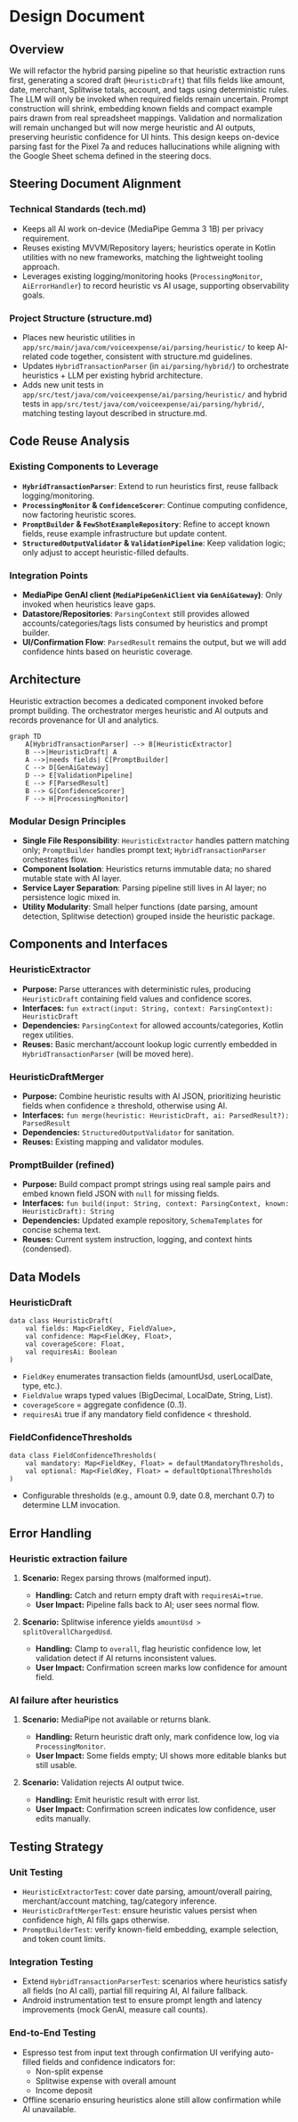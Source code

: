# Design Document

## Overview

We will refactor the hybrid parsing pipeline so that heuristic extraction runs first, generating a scored draft (`HeuristicDraft`) that fills fields like amount, date, merchant, Splitwise totals, account, and tags using deterministic rules. The LLM will only be invoked when required fields remain uncertain. Prompt construction will shrink, embedding known fields and compact example pairs drawn from real spreadsheet mappings. Validation and normalization will remain unchanged but will now merge heuristic and AI outputs, preserving heuristic confidence for UI hints. This design keeps on-device parsing fast for the Pixel 7a and reduces hallucinations while aligning with the Google Sheet schema defined in the steering docs.

## Steering Document Alignment

### Technical Standards (tech.md)
- Keeps all AI work on-device (MediaPipe Gemma 3 1B) per privacy requirement.
- Reuses existing MVVM/Repository layers; heuristics operate in Kotlin utilities with no new frameworks, matching the lightweight tooling approach.
- Leverages existing logging/monitoring hooks (`ProcessingMonitor`, `AiErrorHandler`) to record heuristic vs AI usage, supporting observability goals.

### Project Structure (structure.md)
- Places new heuristic utilities in `app/src/main/java/com/voiceexpense/ai/parsing/heuristic/` to keep AI-related code together, consistent with structure.md guidelines.
- Updates `HybridTransactionParser` (in `ai/parsing/hybrid/`) to orchestrate heuristics + LLM per existing hybrid architecture.
- Adds new unit tests in `app/src/test/java/com/voiceexpense/ai/parsing/heuristic/` and hybrid tests in `app/src/test/java/com/voiceexpense/ai/parsing/hybrid/`, matching testing layout described in structure.md.

## Code Reuse Analysis

### Existing Components to Leverage
- **`HybridTransactionParser`**: Extend to run heuristics first, reuse fallback logging/monitoring.
- **`ProcessingMonitor` & `ConfidenceScorer`**: Continue computing confidence, now factoring heuristic scores.
- **`PromptBuilder` & `FewShotExampleRepository`**: Refine to accept known fields, reuse example infrastructure but update content.
- **`StructuredOutputValidator` & `ValidationPipeline`**: Keep validation logic; only adjust to accept heuristic-filled defaults.

### Integration Points
- **MediaPipe GenAI client (`MediaPipeGenAiClient` via `GenAiGateway`)**: Only invoked when heuristics leave gaps.
- **Datastore/Repositories**: `ParsingContext` still provides allowed accounts/categories/tags lists consumed by heuristics and prompt builder.
- **UI/Confirmation Flow**: `ParsedResult` remains the output, but we will add confidence hints based on heuristic coverage.

## Architecture

Heuristic extraction becomes a dedicated component invoked before prompt building. The orchestrator merges heuristic and AI outputs and records provenance for UI and analytics.

```mermaid
graph TD
    A[HybridTransactionParser] --> B[HeuristicExtractor]
    B -->|HeuristicDraft| A
    A -->|needs fields| C[PromptBuilder]
    C --> D[GenAiGateway]
    D --> E[ValidationPipeline]
    E --> F[ParsedResult]
    B --> G[ConfidenceScorer]
    F --> H[ProcessingMonitor]
```

### Modular Design Principles
- **Single File Responsibility**: `HeuristicExtractor` handles pattern matching only; `PromptBuilder` handles prompt text; `HybridTransactionParser` orchestrates flow.
- **Component Isolation**: Heuristics returns immutable data; no shared mutable state with AI layer.
- **Service Layer Separation**: Parsing pipeline still lives in AI layer; no persistence logic mixed in.
- **Utility Modularity**: Small helper functions (date parsing, amount detection, Splitwise detection) grouped inside the heuristic package.

## Components and Interfaces

### HeuristicExtractor
- **Purpose:** Parse utterances with deterministic rules, producing `HeuristicDraft` containing field values and confidence scores.
- **Interfaces:** `fun extract(input: String, context: ParsingContext): HeuristicDraft`
- **Dependencies:** `ParsingContext` for allowed accounts/categories, Kotlin regex utilities.
- **Reuses:** Basic merchant/account lookup logic currently embedded in `HybridTransactionParser` (will be moved here).

### HeuristicDraftMerger
- **Purpose:** Combine heuristic results with AI JSON, prioritizing heuristic fields when confidence ≥ threshold, otherwise using AI.
- **Interfaces:** `fun merge(heuristic: HeuristicDraft, ai: ParsedResult?): ParsedResult`
- **Dependencies:** `StructuredOutputValidator` for sanitation.
- **Reuses:** Existing mapping and validator modules.

### PromptBuilder (refined)
- **Purpose:** Build compact prompt strings using real sample pairs and embed known field JSON with `null` for missing fields.
- **Interfaces:** `fun build(input: String, context: ParsingContext, known: HeuristicDraft): String`
- **Dependencies:** Updated example repository, `SchemaTemplates` for concise schema text.
- **Reuses:** Current system instruction, logging, and context hints (condensed).

## Data Models

### HeuristicDraft
```
data class HeuristicDraft(
    val fields: Map<FieldKey, FieldValue>,
    val confidence: Map<FieldKey, Float>,
    val coverageScore: Float,
    val requiresAi: Boolean
)
```
- `FieldKey` enumerates transaction fields (amountUsd, userLocalDate, type, etc.).
- `FieldValue` wraps typed values (BigDecimal, LocalDate, String, List<String>).
- `coverageScore` = aggregate confidence (0..1).
- `requiresAi` true if any mandatory field confidence < threshold.

### FieldConfidenceThresholds
```
data class FieldConfidenceThresholds(
    val mandatory: Map<FieldKey, Float> = defaultMandatoryThresholds,
    val optional: Map<FieldKey, Float> = defaultOptionalThresholds
)
```
- Configurable thresholds (e.g., amount 0.9, date 0.8, merchant 0.7) to determine LLM invocation.

## Error Handling

### Heuristic extraction failure
1. **Scenario:** Regex parsing throws (malformed input).  
   - **Handling:** Catch and return empty draft with `requiresAi=true`.  
   - **User Impact:** Pipeline falls back to AI; user sees normal flow.

2. **Scenario:** Splitwise inference yields `amountUsd > splitOverallChargedUsd`.  
   - **Handling:** Clamp to `overall`, flag heuristic confidence low, let validation detect if AI returns inconsistent values.  
   - **User Impact:** Confirmation screen marks low confidence for amount field.

### AI failure after heuristics
1. **Scenario:** MediaPipe not available or returns blank.  
   - **Handling:** Return heuristic draft only, mark confidence low, log via `ProcessingMonitor`.  
   - **User Impact:** Some fields empty; UI shows more editable blanks but still usable.

2. **Scenario:** Validation rejects AI output twice.  
   - **Handling:** Emit heuristic result with error list.  
   - **User Impact:** Confirmation screen indicates low confidence, user edits manually.

## Testing Strategy

### Unit Testing
- `HeuristicExtractorTest`: cover date parsing, amount/overall pairing, merchant/account matching, tag/category inference.
- `HeuristicDraftMergerTest`: ensure heuristic values persist when confidence high, AI fills gaps otherwise.
- `PromptBuilderTest`: verify known-field embedding, example selection, and token count limits.

### Integration Testing
- Extend `HybridTransactionParserTest`: scenarios where heuristics satisfy all fields (no AI call), partial fill requiring AI, AI failure fallback.
- Android instrumentation test to ensure prompt length and latency improvements (mock GenAI, measure call counts).

### End-to-End Testing
- Espresso test from input text through confirmation UI verifying auto-filled fields and confidence indicators for:  
  - Non-split expense  
  - Splitwise expense with overall amount  
  - Income deposit  
- Offline scenario ensuring heuristics alone still allow confirmation while AI unavailable.
